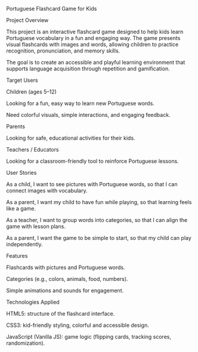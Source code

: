 Portuguese Flashcard Game for Kids

Project Overview

This project is an interactive flashcard game designed to help kids learn Portuguese vocabulary in a fun and engaging way. The game presents visual flashcards with images and words, allowing children to practice recognition, pronunciation, and memory skills.

The goal is to create an accessible and playful learning environment that supports language acquisition through repetition and gamification.


Target Users

Children (ages 5–12)

Looking for a fun, easy way to learn new Portuguese words.

Need colorful visuals, simple interactions, and engaging feedback.

Parents

Looking for safe, educational activities for their kids.

Teachers / Educators

Looking for a classroom-friendly tool to reinforce Portuguese lessons.


User Stories

As a child, I want to see pictures with Portuguese words, so that I can connect images with vocabulary.

As a parent, I want my child to have fun while playing, so that learning feels like a game.

As a teacher, I want to group words into categories, so that I can align the game with lesson plans.

As a parent, I want the game to be simple to start, so that my child can play independently.


Features

Flashcards with pictures and Portuguese words.

Categories (e.g., colors, animals, food, numbers).

Simple animations and sounds for engagement.


Technologies Applied

HTML5: structure of the flashcard interface.

CSS3: kid-friendly styling, colorful and accessible design.

JavaScript (Vanilla JS): game logic (flipping cards, tracking scores, randomization).


